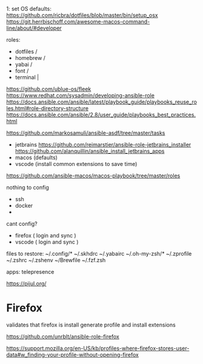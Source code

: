 1: set OS defaults:
https://github.com/ricbra/dotfiles/blob/master/bin/setup_osx
https://git.herrbischoff.com/awesome-macos-command-line/about/#developer

roles: 
- dotfiles /
- homebrew /
- yabai    /
- font     /
- terminal |


 https://github.com/ublue-os/fleek
 https://www.redhat.com/sysadmin/developing-ansible-role
 https://docs.ansible.com/ansible/latest/playbook_guide/playbooks_reuse_roles.html#role-directory-structure
 https://docs.ansible.com/ansible/2.8/user_guide/playbooks_best_practices.html

 https://github.com/markosamuli/ansible-asdf/tree/master/tasks

- jetbrains https://github.com/reimarstier/ansible-role-jetbrains_installer
            https://github.com/alanquillin/ansible_install_jetbrains_apps
- macos (defaults)
- vscode (install common extensions to save time)

https://github.com/ansible-macos/macos-playbook/tree/master/roles


nothing to config
- ssh
- docker
- 
cant config? 
- firefox ( login and sync )
- vscode ( login and sync )

files to restore: 
~/.config/*
~/.skhdrc
~/.yabairc
~/.oh-my-zsh/*
~/.zprofile
~/.zshrc
~/.zshenv
~/Brewfile
~/.fzf.zsh


apps: 
telepresence

https://pijul.org/



# Firefox

validates that firefox is install
generate profile and install extensions

https://github.com/unrblt/ansible-role-firefox

https://support.mozilla.org/en-US/kb/profiles-where-firefox-stores-user-data#w_finding-your-profile-without-opening-firefox